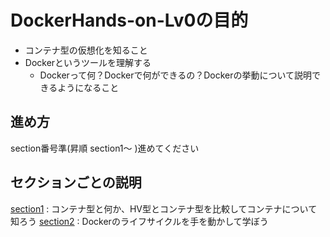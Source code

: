 # DockerHands-on-Lv0の目的

- コンテナ型の仮想化を知ること  
- Dockerというツールを理解する
  - Dockerって何？Dockerで何ができるの？Dockerの挙動について説明できるようになること

## 進め方

section番号準(昇順 section1～ )進めてください

## セクションごとの説明

[section1](https://github.com/GitEngHar/GrowTheLatestTechnorogy/blob/main/DockerHandson/Level0/section1.md) : コンテナ型と何か、HV型とコンテナ型を比較してコンテナについて知ろう
[section2](https://github.com/GitEngHar/GrowTheLatestTechnorogy/blob/main/DockerHandson/Level0/section2.md) : Dockerのライフサイクルを手を動かして学ぼう
